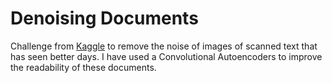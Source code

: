# Denoising Documents

Challenge from [Kaggle](https://www.kaggle.com/c/denoising-dirty-documents) to remove the noise of images of scanned text that has seen better days. I have used a Convolutional Autoencoders to improve the readability of these documents.
